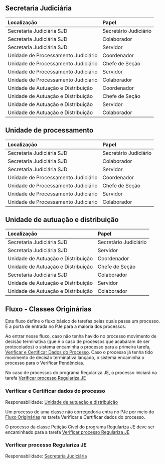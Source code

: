 ## Secretaria Judiciária

|  Localização  | Papel |
|:--------------|:----------|
|Secretaria Judiciária SJD | Secretário Judiciário
|Secretaria Judiciária SJD | Colaborador
|Secretaria Judiciária SJD | Servidor 
|Unidade de Processamento Judiciário | Coordenador
|Unidade de Processamento Judiciário | Chefe de Seção
|Unidade de Processamento Judiciário | Servidor
|Unidade de Processamento Judiciário | Colaborador
|Unidade de Autuação e Distribuição | Coordenador 
|Unidade de Autuação e Distribuição | Chefe de Seção 
|Unidade de Autuação e Distribuição | Servidor 
|Unidade de Autuação e Distribuição | Colaborador 


## Unidade de processamento

|  Localização  | Papel |
|:--------------|:----------|
|Secretaria Judiciária SJD | Secretário Judiciário
|Secretaria Judiciária SJD | Colaborador
|Secretaria Judiciária SJD | Servidor 
|Unidade de Processamento Judiciário | Coordenador
|Unidade de Processamento Judiciário | Chefe de Seção
|Unidade de Processamento Judiciário | Servidor
|Unidade de Processamento Judiciário | Colaborador

## Unidade de autuação e distribuição

|  Localização  | Papel |
|:--------------|:----------|
|Secretaria Judiciária SJD | Secretário Judiciário 
|Secretaria Judiciária SJD | Servidor 
|Unidade de Autuação e Distribuição | Coordenador 
|Unidade de Autuação e Distribuição | Chefe de Seção 
|Secretaria Judiciária SJD | Colaborador 
|Unidade de Autuação e Distribuição | Servidor 
|Unidade de Autuação e Distribuição | Colaborador 

## Fluxo - Classes Originárias

Este fluxo define o fluxo básico de tarefas pelas quais passa um processo. É a porta de entrada no PJe para a maioria dos processos.

Ao entrar nesse fluxo, caso não tenha havido no processo movimento de decisão terminativa (que é o caso de processos que acabaram de ser protocolados) o sistema encaminha o processo para a primeira tarefa, [Verificar e Certificar Dados do Processo](regularizaje.md#verificar-e-certificar-dados-do-processo). Caso o processo já tenha tido movimento de decisão terminativa lançado, o sistema encaminha o processo para o Verificar Pendências.

No caso de processos do programa Regulariza JE, o processo iniciará na tarefa [Verificar processo Regulariza JE](regularizaje.md#verificar-processo-regulariza-je)

### Verificar e Certificar dados do processo

Responsabilidade: [Unidade de autuação e distribuição](regularizaje.md#unidade-de-autuacao-e-distribuicao)

Um processo de uma classe não corregedoria entra no PJe por meio do [Fluxo Originárias](regularizaje.md#fluxo-classes-originarias) na tarefa Verificar e Certificar dados do processo. 

O processo da classe Petição Cível do programa Regulariza JE deve ser encaminhado para a tarefa [Verificar processo Regulariza JE](regularizaje.md#verificar-processo-regulariza-je)

### Verificar processo Regulariza JE

Responsabilidade: [Secretaria Judiciária](regularizaje.md#secretaria-judiciaria)
